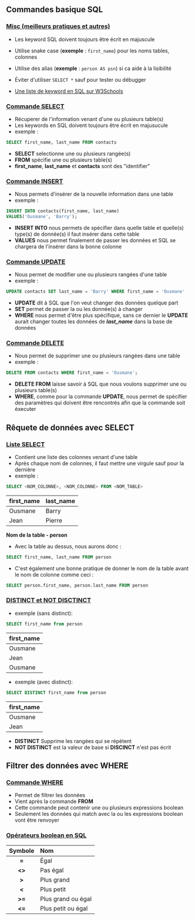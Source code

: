 ## Commandes basique SQL

### <span style="text-decoration:underline">Misc (meilleurs pratiques et autres)</span>
- Les keyword SQL doivent toujours être écrit en majuscule
- Utilise snake case (__exemple__ : ``first_name``) pour les noms tables, colonnes
- Utilise des alias (__exemple__ : ``person AS psn``) si ca aide à la lisibilité
- Éviter d'utiliser ``SELECT *`` sauf pour tester ou débugger

- [Une liste de keyword en SQL sur W3Schools](https://www.w3schools.com/sql/sql_ref_keywords.asp)

### <span style="text-decoration:underline">Commande SELECT</span>

- Récuperer de l'information venant d'une ou plusieurs table(s) 
- Les keywords en SQL doivent toujours être écrit en majusucule
- exemple : 
```sql
SELECT first_name, last_name FROM contacts
```
- **SELECT** selectionne une ou plusieurs rangée(s) 
- **FROM** spécifie une ou plusieurs table(s) 
- **first_name**, **last_name** et **contacts** sont des "identifier"

### <span style="text-decoration:underline">Commande INSERT</span>

 - Nous permets d'insérer de la nouvelle information dans une table 
 - exemple : 
```sql
INSERT INTO contacts(first_name, last_name)
VALUES('Ousmane', 'Barry');
```
- **INSERT INTO** nous permets de spécifier dans quelle table et quelle(s) type(s) de donnée(s) il faut insérer dans cette table
- **VALUES** nous permet finalement de passer les données et SQL se chargera de l'insérer dans la bonne colonne

### <span style="text-decoration:underline">Commande UPDATE</span>
- Nous permet de modifier une ou plusieurs rangées d'une table
- exemple : 
```sql
UPDATE contacts SET last_name = 'Barry' WHERE first_name = 'Ousmane'
```
- **UPDATE** dit à SQL que l'on veut changer des données quelque part 
- **SET** permet de passer la ou les donnée(s) à changer
- **WHERE** nous permet d'être plus spécifique, sans ce dernier le **UPDATE** aurait changer toutes les données de ***last_name*** dans la base de données 

### <span style="text-decoration:underline">Commande DELETE</span>
- Nous permet de supprimer une ou plusieurs rangées dans une table 
- exemple : 
```sql
DELETE FROM contacts WHERE first_name = 'Ousmane';
```
- **DELETE FROM** laisse savoir à SQL que nous voulons supprimer une ou plusieurs table(s)
- **WHERE**, comme pour la commande **UPDATE**, nous permet de spécifier des paramètres qui doivent être rencontrés afin que la commande soit éxecuter


## Rêquete de données avec SELECT

### <span style="text-decoration:underline">Liste SELECT</span>

-  Contient une liste des colonnes venant d'une table 
- Après chaque nom de colonnes, il faut mettre une virgule sauf pour la dernière
- exemple : 
```sql
SELECT <NOM_COLONNE>, <NOM_COLONNE> FROM <NOM_TABLE>
```

| first_name      | last_name   |
| -----------     | ----------- |
| Ousmane         | Barry       |
| Jean            | Pierre      |
__Nom de la table - person__

- Avec la table au dessus, nous aurons donc : 

```sql
SELECT first_name, last_name FROM person
```

- C'est également une bonne pratique de donner le nom de la table avant le nom de colonne comme ceci : 

```sql
SELECT person.first_name, person.last_name FROM person
```

### <span style="text-decoration:underline">DISTINCT et NOT DISCTINCT</span>
- exemple (sans distinct):  

```sql
SELECT first_name from person
```

| first_name      |
| -----------     |
| Ousmane         |
| Jean            |
| Ousmane         |

- exemple (avec distinct):

```sql
SELECT DISTINCT first_name from person
```

| first_name      |
| -----------     |
| Ousmane         |
| Jean            |

- **DISTINCT** Supprime les rangées qui se répètent
- **NOT DISTINCT** est la valeur de base si **DISCINCT** n'est pas écrit

## Filtrer des données avec WHERE

### <span style="text-decoration:underline">Commande WHERE</span>

- Permet de filtrer les données 
- Vient après la commande **FROM**
- Cette commande peut contenir une ou plusieurs expressions boolean
- Seulement les données qui match avec la ou les expressions boolean vont être renvoyer

### <span style="text-decoration:underline">Opérateurs boolean en SQL</span>

| Symbole     | Nom               |
| :---:       | :----             |
| **=**       | Égal              |
| **<>**      | Pas égal          |
| **>**       | Plus grand        |
| **<**       | Plus petit        |
| **>=**      | Plus grand ou égal|
| **<=**      | Plus petit ou égal|